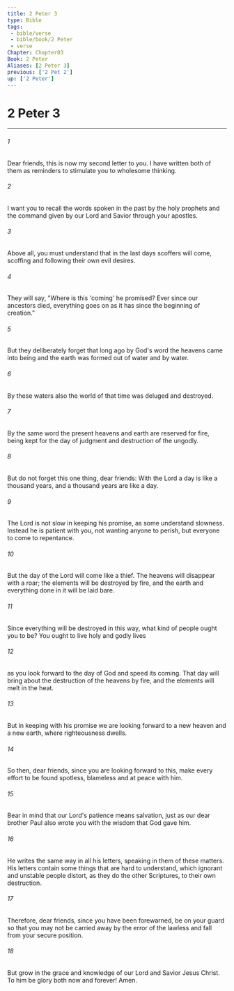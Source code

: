 ```yaml
---
title: 2 Peter 3
type: Bible
tags:
 - bible/verse
 - bible/book/2 Peter
 - verse
Chapter: Chapter03
Book: 2 Peter
Aliases: [2 Peter 3]
previous: ['2 Pet 2']
up: ['2 Peter']
---
```

# 2 Peter 3

***


###### 1 
Dear friends, this is now my second letter to you. I have written both of them as reminders to stimulate you to wholesome thinking. 

###### 2 
I want you to recall the words spoken in the past by the holy prophets and the command given by our Lord and Savior through your apostles. 

###### 3 
Above all, you must understand that in the last days scoffers will come, scoffing and following their own evil desires. 

###### 4 
They will say, "Where is this 'coming' he promised? Ever since our ancestors died, everything goes on as it has since the beginning of creation." 

###### 5 
But they deliberately forget that long ago by God's word the heavens came into being and the earth was formed out of water and by water. 

###### 6 
By these waters also the world of that time was deluged and destroyed. 

###### 7 
By the same word the present heavens and earth are reserved for fire, being kept for the day of judgment and destruction of the ungodly. 

###### 8 
But do not forget this one thing, dear friends: With the Lord a day is like a thousand years, and a thousand years are like a day. 

###### 9 
The Lord is not slow in keeping his promise, as some understand slowness. Instead he is patient with you, not wanting anyone to perish, but everyone to come to repentance. 

###### 10 
But the day of the Lord will come like a thief. The heavens will disappear with a roar; the elements will be destroyed by fire, and the earth and everything done in it will be laid bare. 

###### 11 
Since everything will be destroyed in this way, what kind of people ought you to be? You ought to live holy and godly lives 

###### 12 
as you look forward to the day of God and speed its coming. That day will bring about the destruction of the heavens by fire, and the elements will melt in the heat. 

###### 13 
But in keeping with his promise we are looking forward to a new heaven and a new earth, where righteousness dwells. 

###### 14 
So then, dear friends, since you are looking forward to this, make every effort to be found spotless, blameless and at peace with him. 

###### 15 
Bear in mind that our Lord's patience means salvation, just as our dear brother Paul also wrote you with the wisdom that God gave him. 

###### 16 
He writes the same way in all his letters, speaking in them of these matters. His letters contain some things that are hard to understand, which ignorant and unstable people distort, as they do the other Scriptures, to their own destruction. 

###### 17 
Therefore, dear friends, since you have been forewarned, be on your guard so that you may not be carried away by the error of the lawless and fall from your secure position. 

###### 18 
But grow in the grace and knowledge of our Lord and Savior Jesus Christ. To him be glory both now and forever! Amen. 
